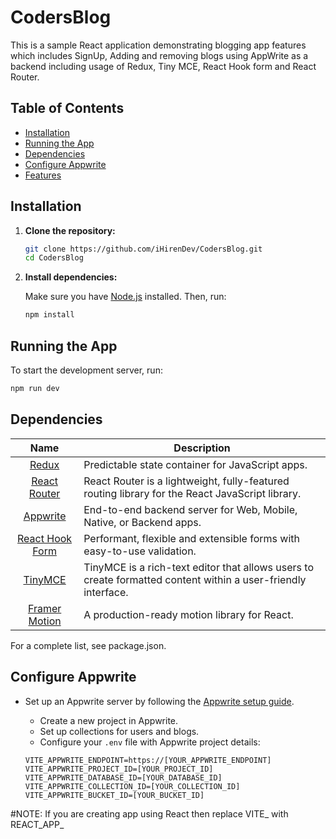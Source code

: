 # CodersBlog

This is a sample React application demonstrating blogging app features which includes SignUp, Adding and removing blogs using AppWrite as a backend including usage of Redux, Tiny MCE, React Hook form and React Router.

## Table of Contents

- [Installation](#installation)
- [Running the App](#running-the-app)
- [Dependencies](#dependencies)
- [Configure Appwrite](#configure-appwrite)
- [Features](#features)
  

## Installation

1. **Clone the repository:**

    ```bash
    git clone https://github.com/iHirenDev/CodersBlog.git 
    cd CodersBlog
    ```

2. **Install dependencies:**

    Make sure you have [Node.js](https://nodejs.org/) installed. Then, run:

    ```bash
    npm install
    ```

## Running the App

To start the development server, run:

```bash
npm run dev
```

## Dependencies

| Name             | Description   |
| :-------------:|--------------|
| [Redux](https://redux.js.org/) | Predictable state container for JavaScript apps.  |
| [React Router](https://reactrouter.com/) | React Router is a lightweight, fully-featured routing library for the React JavaScript library.  |
| [Appwrite](https://appwrite.io/) | End-to-end backend server for Web, Mobile, Native, or Backend apps. |
| [React Hook Form](https://react-hook-form.com/) | Performant, flexible and extensible forms with easy-to-use validation. |
| [TinyMCE](https://www.tiny.cloud/) | TinyMCE is a rich-text editor that allows users to create formatted content within a user-friendly interface. |
| [Framer Motion](https://www.framer.com/motion/) | A production-ready motion library for React. |

For a complete list, see package.json.

## Configure Appwrite

 - Set up an Appwrite server by following the [Appwrite setup guide](https://appwrite.io/docs/getting-started-for-server).
    - Create a new project in Appwrite.
    - Set up collections for users and blogs.
    - Configure your `.env` file with Appwrite project details:
      

    ```plaintext
    VITE_APPWRITE_ENDPOINT=https://[YOUR_APPWRITE_ENDPOINT]
    VITE_APPWRITE_PROJECT_ID=[YOUR_PROJECT_ID]
    VITE_APPWRITE_DATABASE_ID=[YOUR_DATABASE_ID]
    VITE_APPWRITE_COLLECTION_ID=[YOUR_COLLECTION_ID]
    VITE_APPWRITE_BUCKET_ID=[YOUR_BUCKET_ID]
    ```
  #NOTE: If you are creating app using React then replace VITE_ with REACT_APP_
